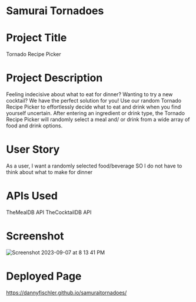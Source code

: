 # Samurai Tornadoes

# Project Title
Tornado Recipe Picker

# Project Description
Feeling indecisive about what to eat for dinner? Wanting to try a new cocktail? We have the perfect solution for you! Use our random Tornado Recipe Picker to effortlessly decide what to eat and drink when you find yourself uncertain.  After entering an ingredient or drink type, the Tornado Recipe Picker will randomly select a meal and/ or drink from a wide array of food and drink options.

# User Story
As a user, I want a randomly selected food/beverage
SO I do not have to think about what to make for dinner 

# APIs Used
TheMealDB API
TheCocktailDB API

# Screenshot
![Screenshot 2023-09-07 at 8 13 41 PM](https://github.com/DannyFischler/samuraitornadoes/assets/138410240/af6e9bbb-2f8c-4ffd-99b0-fc0d44483150)

# Deployed Page
https://dannyfischler.github.io/samuraitornadoes/
